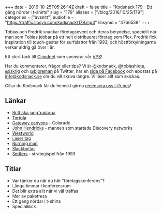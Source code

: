 +++
date = 2016-10-25T05:26:14Z
draft = false
title = "Kodsnack 179 - Ett gäng nördar i t-shirts"
slug = "179"
aliases = ["/blog/2016/10/25/179"]
categories = ["avsnitt"]
audiofile = "https://traffic.libsyn.com/kodsnack/179.mp3"
libsynid = "4766538"
+++

Tobias och Fredrik snackar företagsevent och deras betydelse, speciellt när man som Tobias jobbar på ett helt distribuerat företag som Plex. Fredrik fick inspiration till touch-gester för surfplattor från 1993, och höstförkylningarna verkar aldrig gå över i år.

Ett stort tack till [Cloudnet](http://www.cloudnet.se) som sponsrar vår [VPS](http://en.wikipedia.org/wiki/Virtual_private_server)!

Har du kommentarer, frågor eller tips? Vi är [@kodsnack](https://www.twitter.com/kodsnack), [@tobiashieta](https://www.twitter.com/tobiashieta), [@iskrig](https://www.twitter.com/iskrig) och [@bjoreman](https://www.twitter.com/bjoreman) på Twitter, har en [sida på Facebook](https://www.facebook.com/kodsnack) och epostas på [info@kodsnack.se](mailto:info@kodsnack.se) om du vill skriva längre. Vi läser allt som skickas.

Gillar du Kodsnack får du hemskt gärna [recensera oss i iTunes](http://itunes.apple.com/se/podcast/kodsnack/id561631498?l=en)!

## Länkar ##
* [Brittiska jungfruöarna](https://en.wikipedia.org/wiki/British_Virgin_Islands)
* [Tortola](https://en.wikipedia.org/wiki/Tortola)
* [Gateway canyons](http://www.gatewaycanyons.com/) - Colorado
* [John Hendricks](https://en.wikipedia.org/wiki/John_Hendricks) - mannen som startade Discovery networks
* [Westworld](https://en.wikipedia.org/wiki/Westworld_%28TV_series%29)
* [Laser tag](https://en.wikipedia.org/wiki/Laser_tag)
* [Burning man](https://en.wikipedia.org/wiki/Burning_Man)
* [Slackbottar](https://api.slack.com/bot-users)
* [Settlers](https://en.wikipedia.org/wiki/The_Settlers_%28video_game%29) - strategispel från 1993

## Titlar ##
* Var tänker du när du hör "företagskonferens"?
* Långa timmar i konferensrum
* Det blir extra allt när vi väl träffas
* Mer av paketresa
* Ett gäng nördar i t-shirts
* Specialklick